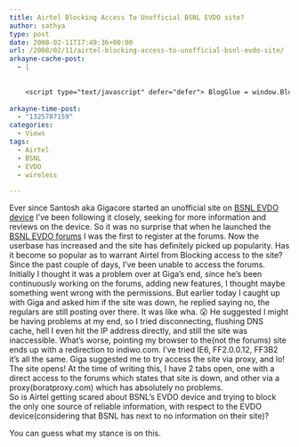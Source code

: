 ```yaml
---
title: Airtel Blocking Access To Unofficial BSNL EVDO site?
author: sathya
type: post
date: 2008-02-11T17:49:36+00:00
url: /2008/02/11/airtel-blocking-access-to-unofficial-bsnl-evdo-site/
arkayne-cache-post:
  - |
    
    
    <script type="text/javascript" defer="defer"> BlogGlue = window.BlogGlue || window.Arkayne || {}; BlogGlue.baseurl = 'http://www.blogglue.com'; BlogGlue.go = function(e, a, cid, gid) { var id = a.getAttribute('id'); var orig = a.getAttribute('href'); var target = a.getAttribute('target'); var redir = [BlogGlue.baseurl, 'link', cid, gid, ''].join('/'); redir += '?ts=' + Math.random(); redir += '&amp;url=' + escape(a.href); a.setAttribute('href', redir); setTimeout('BlogGlue.restore("' + id + '", "' + orig + '")', 0); return true; }; BlogGlue.restore = function(id, orig) { var a = document.getElementById(id); if (a) a.setAttribute('href', orig); }; </script> <div class="blogglue_plugin" style="display:block;margin:5px 0px 20px 0px;"> <h3 class="blogglue-header blogglue-inner"> More From sathyabhat </h3> <ul class="blogglue-links blogglue-inner"> <li id="blogglue-inner-1"><a href="http://sathyabh.at/2008/01/19/my-laptop-chronicles-obtainingor-trying-to-obtain-a-bsnl-evdo-connection-part-1/?utm_source=BlogGlue_network&amp;utm_medium=BlogGlue_Plugin" id="blogglue-2947642" target="_parent" onclick="return BlogGlue.go(event, this, 2949779, 2947642);" title="My Laptop Chronicles: Obtaining(or trying to obtain) a BSNL EVDO connection Part 1 » My World">My Laptop Chronicles: Obtaining(or trying to obtain) a BSNL EVDO connection Part 1 » My World</a></li> <li id="blogglue-inner-2"><a href="http://sathyabh.at/2008/05/26/bsnl-evdo-availability-in-chennai/?utm_source=BlogGlue_network&amp;utm_medium=BlogGlue_Plugin" id="blogglue-2951198" target="_parent" onclick="return BlogGlue.go(event, this, 2949779, 2951198);" title="BSNL EVDO Availability In Chennai » My World">BSNL EVDO Availability In Chennai » My World</a></li> <li id="blogglue-inner-3"><a href="http://sathyabh.at/2008/02/17/of-handling-multiple-projects-and-failed-evdo-connections/?utm_source=BlogGlue_network&amp;utm_medium=BlogGlue_Plugin" id="blogglue-2949791" target="_parent" onclick="return BlogGlue.go(event, this, 2949779, 2949791);" title="Of Handling Multiple Projects And Failed EVDO Connections » My World">Of Handling Multiple Projects And Failed EVDO Connections » My World</a></li> </ul> <div class="blogglue-footer" style="margin:10px 0px;display:block !important"> <a href="http://www.blogglue.com/12928-ab7e24be6f12e678fc1a468df18f3f3f/?utm_source=BlogGlue%20Plugin&amp;utm_medium=Recommend&amp;utm_campaign=Plugin&amp;coupon=SATHYABHAT&amp;blogglue_page=2949779" target="_blank" style="text-decoration:none !important;"> <img src="http://www.gravatar.com/avatar.php?default=%2F%2Fs3.amazonaws.com%2Farkayne-media%2Fimg%2Fprofile%2Fdefault_sm.png&amp;size=24&amp;gravatar_id=1375f202e61682cc4963295f4b0430dc" width="24" height="24" border="0" alt="Blog Margeting Related Posts Plugin For sathyabhat" style="display:inline;margin: 0 5px 0 10px; border:1px solid #AAA; width: 24px !important; height: 24px; !important;"/><span style="position:relative;top:-8px;font-family:'Trebuchet MS'; font-size: 0.8em;">Ask <strong>sathyabhat</strong> To Recommend Your Posts</span> </a> <img class="blogglue-hit" style="border:none;left:-9999px;position:absolute;" src="http://www.blogglue.com/widget/hit/2949779.GIF" border="0" alt="Blog Marketing Related Posts Plugin Counter" /> </div> </div>
    
arkayne-time-post:
  - "1325787159"
categories:
  - Views
tags:
  - Airtel
  - BSNL
  - EVDO
  - wireless

---
```

Ever since Santosh aka Gigacore started an unofficial site on [BSNL EVDO device][1] I&#8217;ve been following it closely, seeking for more information and reviews on the device. So it was no surprise that when he launched the [BSNL EVDO forums][2] I was the first to register at the forums. Now the userbase has increased and the site has definitely picked up popularity. Has it become so popular as to warrant Airtel from Blocking access to the site?  
Since the past couple of days, I&#8217;ve been unable to access the forums. Initially I thought it was a problem over at Giga&#8217;s end, since he&#8217;s been continuously working on the forums, adding new features, I thought maybe something went wrong with the permissions. But earlier today I caught up with Giga and asked him if the site was down, he replied saying no, the regulars are still posting over there. It was like wha. 😮 He suggested I might be having problems at my end, so I tried disconnecting, flushing DNS cache, hell I even hit the IP address directly, and still the site was inaccessible. What&#8217;s worse, pointing my browser to the(not the forums) site ends up with a redirection to indiwo.com. I&#8217;ve tried IE6, FF2.0.0.12, FF3B2 it&#8217;s all the same. Giga suggested me to try access the site via proxy, and lo! The site opens! At the time of writing this, I have 2 tabs open, one with a direct access to the forums which states that site is down, and other via a proxy(boratproxy.com) which has absolutely no problems.  
So is Airtel getting scared about BSNL&#8217;s EVDO device and trying to block the only one source of reliable information, with respect to the EVDO device(considering that BSNL has next to no information on their site)?

You can guess what my stance is on this.

 [1]: http://bsnlevdo.themebin.com/
 [2]: http://bsnlevdo.themebin.com/forum/